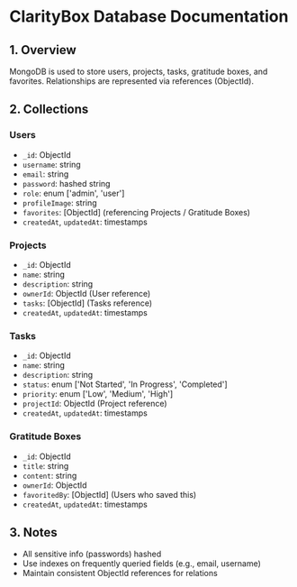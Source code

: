 # ClarityBox Database Documentation

## 1. Overview

MongoDB is used to store users, projects, tasks, gratitude boxes, and favorites. Relationships are represented via references (ObjectId).

## 2. Collections

### Users

-   `_id`: ObjectId
-   `username`: string
-   `email`: string
-   `password`: hashed string
-   `role`: enum ['admin', 'user']
-   `profileImage`: string
-   `favorites`: [ObjectId] (referencing Projects / Gratitude Boxes)
-   `createdAt`, `updatedAt`: timestamps

### Projects

-   `_id`: ObjectId
-   `name`: string
-   `description`: string
-   `ownerId`: ObjectId (User reference)
-   `tasks`: [ObjectId] (Tasks reference)
-   `createdAt`, `updatedAt`: timestamps

### Tasks

-   `_id`: ObjectId
-   `name`: string
-   `description`: string
-   `status`: enum ['Not Started', 'In Progress', 'Completed']
-   `priority`: enum ['Low', 'Medium', 'High']
-   `projectId`: ObjectId (Project reference)
-   `createdAt`, `updatedAt`: timestamps

### Gratitude Boxes

-   `_id`: ObjectId
-   `title`: string
-   `content`: string
-   `ownerId`: ObjectId
-   `favoritedBy`: [ObjectId] (Users who saved this)
-   `createdAt`, `updatedAt`: timestamps

## 3. Notes

-   All sensitive info (passwords) hashed
-   Use indexes on frequently queried fields (e.g., email, username)
-   Maintain consistent ObjectId references for relations
